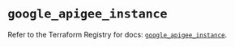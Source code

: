 # `google_apigee_instance`

Refer to the Terraform Registry for docs: [`google_apigee_instance`](https://registry.terraform.io/providers/hashicorp/google/5.19.0/docs/resources/apigee_instance).
